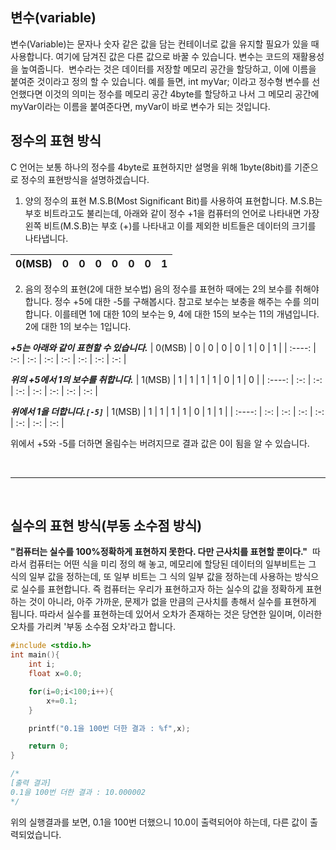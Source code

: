 ## 변수(variable)

변수(Variable)는 문자나 숫자 같은 값을 담는 컨테이너로 값을 유지할 필요가 있을 때 사용합니다. 여기에 담겨진 값은 다른 값으로 바꿀 수 있습니다. 변수는 코드의 재활용성을 높여줍니다.
​
변수라는 것은 데이터를 저장할 메모리 공간을 할당하고, 이에 이름을 붙여준 것이라고 정의 할 수 있습니다. 예를 들면, int myVar; 이라고 정수형 변수를 선언했다면 이것의 의미는 정수를 메모리 공간 4byte를 할당하고 나서 그 메모리 공간에 myVar이라는 이름을 붙여준다면, myVar이 바로 변수가 되는 것입니다.

## 정수의 표현 방식

C 언어는 보통 하나의 정수를 4byte로 표현하지만 설명을 위해 1byte(8bit)를 기준으로 정수의 표현방식을 설명하겠습니다.
​

1. 양의 정수의 표현
   M.S.B(Most Significant Bit)를 사용하여 표현합니다. M.S.B는 부호 비트라고도 불리는데, 아래와 같이 정수 +1을 컴퓨터의 언어로 나타내면 가장 왼쪽 비트(M.S.B)는 부호 (+)를 나타내고 이를 제외한 비트들은 데이터의 크기를 나타냅니다.

| 0(MSB) |  0  |  0  |  0  |  0  |  0  |  0  |  1  |
| :----: | :-: | :-: | :-: | :-: | :-: | :-: | :-: |

2. 음의 정수의 표현(2에 대한 보수법)
   음의 정수를 표현하 때에는 2의 보수를 취해야 합니다. 정수 +5에 대한 -5를 구해봅시다.
   참고로 보수는 보충을 해주는 수를 의미합니다. 이를테면 1에 대한 10의 보수는 9, 4에 대한 15의 보수는 11의 개념입니다. 2에 대한 1의 보수는 1입니다.

**_+5는 아래와 같이 표현할 수 있습니다._**
| 0(MSB) | 0 | 0 | 0 | 0 | 1 | 0 | 1 |
| :----: | :-: | :-: | :-: | :-: | :-: | :-: | :-: |

**_위의 +5에서 1의 보수를 취합니다._**
| 1(MSB) | 1 | 1 | 1 | 1 | 0 | 1 | 0 |
| :----: | :-: | :-: | :-: | :-: | :-: | :-: | :-: |

**_위에서 1을 더합니다.`[-5]`_**
| 1(MSB) | 1 | 1 | 1 | 1 | 0 | 1 | 1 |
| :----: | :-: | :-: | :-: | :-: | :-: | :-: | :-: |

위에서 +5와 -5를 더하면 올림수는 버려지므로 결과 값은 0이 됨을 알 수 있습니다.

<br>

---

<br>

## 실수의 표현 방식(부동 소수점 방식)

**"컴퓨터는 실수를 100%정확하게 표현하지 못한다. 다만 근사치를 표현할 뿐이다."**
​
따라서 컴퓨터는 어떤 식을 미리 정의 해 놓고, 메모리에 할당된 데이터의 일부비트는 그 식의 일부 값을 정하는데, 또 일부 비트는 그 식의 일부 값을 정하는데 사용하는 방식으로 실수를 표현합니다.
​
즉 컴퓨터는 우리가 표현하고자 하는 실수의 값을 정확하게 표현하는 것이 아니라, 아주 가까운, 문제가 없을 만큼의 근사치를 총해서 실수를 표현하게 됩니다. 따라서 실수를 표현하는데 있어서 오차가 존재하는 것은 당연한 일이며, 이러한 오차를 가리켜 '부동 소수점 오차'라고 합니다.

```cpp
#include <stdio.h>
int main(){
    int i;
    float x=0.0;

    for(i=0;i<100;i++){
        x+=0.1;
    }

    printf("0.1을 100번 더한 결과 : %f",x);

    return 0;
}

/*
[출력 결과]
0.1을 100번 더한 결과 : 10.000002
*/
```

위의 실행결과를 보면, 0.1을 100번 더했으니 10.0이 출력되어야 하는데, 다른 값이 출력되었습니다.
